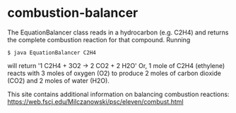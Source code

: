 # combustion-balancer

The EquationBalancer class reads in a hydrocarbon (e.g. C2H4) and returns the complete combustion reaction for that compound.
Running 
```
$ java EquationBalancer C2H4 
```
will return '1 C2H4 + 3O2 -> 2 CO2 + 2 H2O'
Or, 1 mole of C2H4 (ethylene) reacts with 3 moles of oxygen (O2) to produce 2 moles of carbon dioxide (CO2) and 2 moles of water (H2O).

This site contains additional information on balancing combustion reactions:
https://web.fscj.edu/Milczanowski/psc/eleven/combust.html
